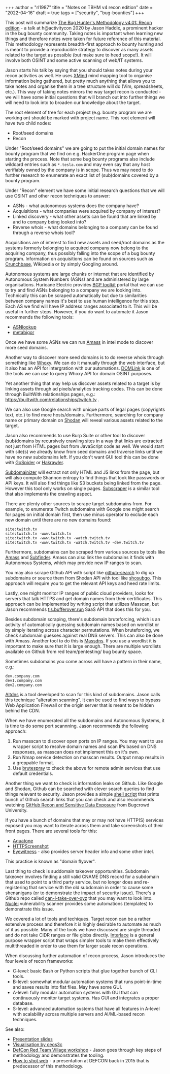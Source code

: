 +++
author = "rl1987"
title = "Notes on TBHM v4 recon edition"
date = "2022-04-16"
draft = true
tags = ["security", "bug-bounties"]
+++

This post will summarize [The Bug Hunter's Methodology v4.01: Recon edition](https://www.youtube.com/watch?v=qLTe6Z10vj8) -
a talk at h@activitycon 2020 by Jason Haddix, a prominent hacker in the bug bounty community. Taking notes is important when 
learning new things and therefore notes were taken for future reference of this material. This methodology represents
breadth-first approach to bounty hunting and is meant to provide a reproducible strategy to discover as many assets 
related to the target as possible (but make sure to heed scope!). It will involve both OSINT and some active scanning
of web/IT systems.

Jason starts his talk by saying that you should takes notes during your recon activities as well. He uses [XMind](https://www.xmind.net/)
mind mapping tool to organise information being gathered, but pretty much anything that allows you to take notes and
organise them in a tree structure will do (Vim, spreadsheets, etc.). This way of taking notes mirrors the way
target recon is conducted - we will have some initial questions that will branch out into further things
we will need to look into to broaden our knowledge about the target.

The root element of tree for each project (e.g.  bounty program we are working on) should be marked with project name. This
root element will have two child nodes:

* Root/seed domains
* Recon

Under "Root/seed domains" we are going to put the initial domain names for bounty program that we find on e.g.
HackerOne program page when starting the process. Note that some bug bounty programs also include wildcard
entries such as `*.tesla.com` and may even say that any host verifiably owned by the company is in scope.
Thus we may need to do further research to enumerate an exact list of (sub)domains covered by a bounty
program.

Under "Recon" element we have some initial research questions that we will use
OSINT and other recon techniques to answer:

* ASNs - what autonomous systems does the company have?
* Acquisitions - what companies were acquired by company of interest?
* Linked discovery - what other assets can be found that are linked by and to company being looked into?
* Reverse whois - what domains belonging to a company can be found through a reverse whois tool?

Acquisitions are of interest to find new assets and seed/root domains as the systems formerly
belonging to acquired company now belong to the acquiring company, thus possibly falling into
the scope of a bug bounty program. Information on acquisitions can be found on sources such
as [Crunchbase](https://www.crunchbase.com/), Wikipedia or by simply Googling around.

Autonomous systems are large chunks or internet that are identified by Autonomous System
Numbers (ASNs) and are administered by large organisations. Huricane Electric provides
[BGP toolkit](https://bgp.he.net/) portal that we can use to try and find ASNs belonging to
a company we are looking into. Technically this can be scraped automatically but due to 
similarities between company names it's best to use human intelligence for this step.
Each AS we find will have IP address ranges associated to it. This will be useful in further
steps. However, if you do want to automate it Jason recommends the following tools:

* [ASNlookup](https://github.com/yassineaboukir/Asnlookup)
* [metabigor](https://github.com/j3ssie/metabigor)

Once we have some ASNs we can run [Amass](https://github.com/caffix/amass) in intel mode
to discover more seed domains.

Another way to discover more seed domains is to do reverse whois through something like
[Whoxy](https://whoxy.com/). We can do it manually through the web interface, but it
also has an API for intergration with our automations. [DOMLink](https://github.com/vysecurity/DomLink)
is one of the tools we can use to query Whoxy API for domain OSINT purposes.

Yet another thing that may help us discover assets related to a target is by linking
assets through ad pixels/analytics tracking codes. This can be done through
BuiltWith relationships pages, e.g.: https://builtwith.com/relationships/twitch.tv .

We can also use Google search with unique parts of legal pages (copyrights text, etc.)
to find more hosts/domains. Furthermore, searching for company name or primary domain
on [Shodan](https://shodan.io/) will reveal various assets related to the target.

Jason also recommends to use Burp Suite or other tool to discover (sub)domains by 
recursively crawling sites in a way that links are extracted not just from 
HTML pages but from JavaScript code as well. We would start with site(s) we already know
from seed domains and traverse links until we have no new subdomains left.
If you don't want GUI tool this can be done with [GoSpider](https://github.com/jaeles-project/gospider)
or [Hakrawler](https://github.com/hakluke/hakrawler). 

[Subdomainizer](https://github.com/nsonaniya2010/SubDomainizer)
will extract not only HTML and JS links from the page, but will also compute
Shannon entropy to find things that look like passwords or API keys. It will also
find things like S3 buckets being linked from the page. However this tool only works
on single pages. [Subscraper](https://github.com/Cillian-Collins/subscraper) is a similar
tool that also implements the crawling aspect.

There are plenty other sources to scrape target subdomains from. For example, to
enumerate Twitch subdomains with Google one might search for pages on initial domain
first, then use minus operator to exclude each new domain until there are no 
new domains found:

```
site:twitch.tv 
site:twitch.tv -www.twitch.tv
site:twitch.tv -www.twitch.tv -watch.twitch.tv
site:twitch.tv -www.twitch.tv -watch.twitch.tv -dev.twitch.tv
```

Furthermore, subdomains can be scraped from various sources by tools
like [Amass](https://github.com/OWASP/Amass) and [Subfinder](https://github.com/projectdiscovery/subfinder).
Amass can also link the subdomains it finds with Autonomous Systems,
which may provide new IP ranges to scan. 

You may also scrape Github API with script like [github-search](https://github.com/gwen001/github-search)
to dig up subdomains or source them from Shodan API with tool like
[shosubgo](https://github.com/incogbyte/shosubgo). This approach will require
you to get the relevant API keys and heed rate limits.

Lastly, one might monitor IP ranges of public cloud providers, looks
for servers that talk HTTPS and get domain names from their certificates. This
approach can be implemented by writing script that utilizes Masscan, but
Jason recommends [tls.bufferover.run](https://tls.bufferover.run/)
SaaS API that does this for you.

Besides subdomain scraping, there's subdomain bruteforcing, which is an activity
of automatically guessing subdomain names based on wordlist or by simply
iterating across character permutations. When bruteforcing, we check subdomain
guesses against real DNS servers. This can also be done with 
Amass. Another tool to do this is [Massdns](https://github.com/blechschmidt/massdns.git).
If you use a wordlist it is important to make sure that it is large enough.
There are multiple wordlists available on Github from red team/pentesting/
bug bounty space.

Sometimes subdomains you come across will have a pattern in their name, e.g.:

```
dev.company.com
dev1.company.com
dev2.company.com
```

[Altdns](https://github.com/infosec-au/altdns) is a tool developed to scan
for this kind of subdomains. Jason calls this technique "alteration scanning".
It can be used to find ways to bypass Web Application Firewall or the origin
server that is meant to be hidden behind the CDN.

When we have enumerated all the subdomains and Autonomous Systems, it is time to
do some port scannning. Jason recommends the following approach:

1. Run masscan to discover open ports on IP ranges. You may want to use wrapper
script to resolve domain names and scan IPs based on DNS responses, as 
masscan does not implement this on it's own.
2. Run Nmap service detection on masscan results. Output nmap results in a greppable
format.
3. Use [brutespray](https://github.com/x90skysn3k/brutespray) to check the above
for remote admin services that use default credentials.

Another thing we want to check is information leaks on Github. Like Google
and Shodan, Github can be searched with clever search queries to find things
relevant to security. Jason provides a simple [shell script](https://gist.github.com/jhaddix/1fb7ab2409ab579178d2a79959909b33)
that prints bunch of Github search links that you can check and also
recommends watching [GitHub Recon and Sensitive Data Exposure](https://www.youtube.com/watch?v=l0YsEk_59fQ)
from Bugcrowd University.

If you have a bunch of domains that may or may not have HTTP(S) services exposed
you may want to iterate across them and take screenshots of their front pages.
There are several tools for this:

* [Aquatone](https://github.com/michenriksen/aquatone)
* [HTTPScreenshot](https://github.com/breenmachine/httpscreenshot)
* [Eyewitness](https://github.com/FortyNorthSecurity/EyeWitness) - also provides server header info and some other intel.

This practice is known as "domain flyover".

Last thing to check is suddomain takeover opportunities. Subdomain takeover involves
finding a still valid CNAME DNS record for a subdomain that used to point to a third
party service, but no longer does and re-registering that service with the old subdomain
in order to cause some shenanigans (or to demonstrate the impact of security issue).  There's a Github 
repo called [can-i-take-over-xyz](https://github.com/EdOverflow/can-i-take-over-xyz)
that you may want to look into. [Nuclei](https://github.com/projectdiscovery/nuclei)
vulnerability scanner provides some automations (templates) to demonstrate this 
issue.

We covered a lot of tools and techiques. Target recon can be a rather extensive process
and therefore it is highly desirable to automate as much of it as possible.
Many of the tools we have discussed are single threaded and do not take CIDR ranges or
file globs directly. [Interlace](https://github.com/codingo/Interlace) is a general 
purpose wrapper script that wraps simpler tools to make them effectively 
multithreaded in order to use them for larger scale recon operations.

When discussing further automation of recon process, Jason introduces the 
four levels of recon frameworks:

* C-level: basic Bash or Python scripts that glue together bunch of CLI tools.
* B-level: somewhat modular automation systems that runs point-in-time and
saves results into flat files. May have some GUI.
* A-level: fully modular automation systems with GUI that can continuously
monitor target systems. Has GUI and integrates a proper database.
* S-level: advanced automation systems that have all features in A-level with
scalability across multiple servers and AI/ML-based recon techniques.

See also:

* [Presentation slides](https://drive.google.com/file/d/1aG_qqRvNW-s5_8vvPk5rJiMSMeNL2uY9/view)
* [Visualisation by ceos3c](https://www.ceos3c.com/wp-content/uploads/2020/06/Bug-Hunter-Methodology-V4-Visualization.pdf)
* [DefCon Red Team Village workshop](https://www.youtube.com/watch?v=uKWu6yhnhbQ) - Jason goes through key steps of methodology and demonstrates the tooling.
* [How to shot web](https://www.youtube.com/watch?v=-FAjxUOKbdI) - a presentation at DEFCON back in 2015 that is predecessor of this methodology.

